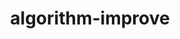 ---
title: "algorithm-improve"
image: cover.jpg
description:
style:
    background: "#0177b8"
    color: "#fff"
---